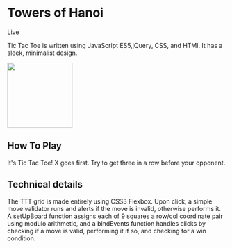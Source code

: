 # Towers of Hanoi

[Live][link]

[link]: https://stclairdaniel.github.io/jquery-tic-tac-toe/

Tic Tac Toe is written using JavaScript ES5,jQuery, CSS, and HTMl. It has a sleek, minimalist design.

<img src="http://i.imgur.com/ErJvMqv.png" style="width: 150px;height: auto"/>

## How To Play

It's Tic Tac Toe! X goes first. Try to get three in a row before your opponent.

## Technical details

The TTT grid is made entirely using CSS3 Flexbox. Upon click, a simple move validator runs and alerts if the move is invalid, otherwise performs it. A setUpBoard function assigns each of 9 squares a row/col coordinate pair using modulo arithmetic, and a bindEvents function handles clicks by checking if a move is valid, performing it if so, and checking for a win condition.
